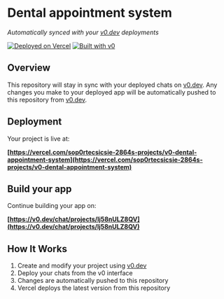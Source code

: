 # Dental appointment system

*Automatically synced with your [v0.dev](https://v0.dev) deployments*

[![Deployed on Vercel](https://img.shields.io/badge/Deployed%20on-Vercel-black?style=for-the-badge&logo=vercel)](https://vercel.com/sop0rtecsicsie-2864s-projects/v0-dental-appointment-system)
[![Built with v0](https://img.shields.io/badge/Built%20with-v0.dev-black?style=for-the-badge)](https://v0.dev/chat/projects/lj58nULZ8QV)

## Overview

This repository will stay in sync with your deployed chats on [v0.dev](https://v0.dev).
Any changes you make to your deployed app will be automatically pushed to this repository from [v0.dev](https://v0.dev).

## Deployment

Your project is live at:

**[https://vercel.com/sop0rtecsicsie-2864s-projects/v0-dental-appointment-system](https://vercel.com/sop0rtecsicsie-2864s-projects/v0-dental-appointment-system)**

## Build your app

Continue building your app on:

**[https://v0.dev/chat/projects/lj58nULZ8QV](https://v0.dev/chat/projects/lj58nULZ8QV)**

## How It Works

1. Create and modify your project using [v0.dev](https://v0.dev)
2. Deploy your chats from the v0 interface
3. Changes are automatically pushed to this repository
4. Vercel deploys the latest version from this repository
